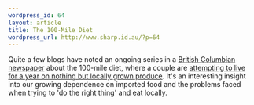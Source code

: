 ```yaml
--- 
wordpress_id: 64
layout: article
title: The 100-Mile Diet
wordpress_url: http://www.sharp.id.au/?p=64
---
```

Quite a few blogs have noted an ongoing series in a <a href="http://www.thetyee.ca/">British Columbian newspaper</a> about the 100-mile diet, where a couple are <a href="http://www.thetyee.ca/Life/2005/06/28/HundredMileDiet/">attempting to live for a year on nothing but locally grown produce</a>. It's an interesting insight into our growing dependence on imported food and the problems faced when trying to 'do the right thing' and eat locally.
